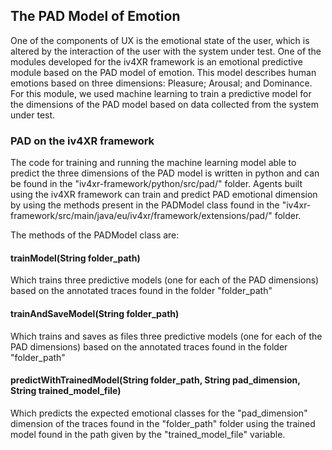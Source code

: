 ## The PAD Model of Emotion

One of the components of UX is the emotional state of the user, which is altered by the interaction of the user with the system under test. One of the modules developed for the iv4XR framework is an emotional predictive module based on the PAD model of emotion. This model describes human emotions based on three dimensions: Pleasure; Arousal; and Dominance. For this module, we used machine learning to train a predictive model for the dimensions of the PAD model based on data collected from the system under test.

### PAD on the iv4XR framework

The code for training and running the machine learning model able to predict the three dimensions of the PAD model is written in python and can be found in the "iv4xr-framework/python/src/pad/" folder. Agents built using the iv4XR framework can train and predict PAD emotional dimension by using the methods present in the PADModel class found in the "iv4xr-framework/src/main/java/eu/iv4xr/framework/extensions/pad/" folder.

The methods of the PADModel class are:

#### trainModel(String folder_path)

Which trains three predictive models (one for each of the PAD dimensions) based on the annotated traces found in the folder "folder_path"


#### trainAndSaveModel(String folder_path)

Which trains and saves as files three predictive models (one for each of the PAD dimensions) based on the annotated traces found in the folder "folder_path"

#### predictWithTrainedModel(String folder_path, String pad_dimension, String trained_model_file)

Which predicts the expected emotional classes for the "pad_dimension" dimension of the traces found in the "folder_path" folder using the trained model found in the path given by the "trained_model_file" variable.
